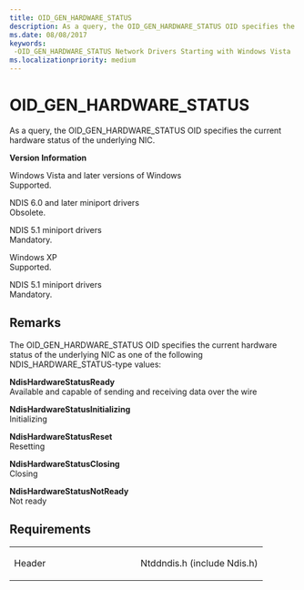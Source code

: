 ```yaml
---
title: OID_GEN_HARDWARE_STATUS
description: As a query, the OID_GEN_HARDWARE_STATUS OID specifies the current hardware status of the underlying NIC.
ms.date: 08/08/2017
keywords: 
 -OID_GEN_HARDWARE_STATUS Network Drivers Starting with Windows Vista
ms.localizationpriority: medium
---
```


# OID\_GEN\_HARDWARE\_STATUS


As a query, the OID\_GEN\_HARDWARE\_STATUS OID specifies the current hardware status of the underlying NIC.

**Version Information**

<a href="" id="windows-vista-and-later-versions-of-windows"></a>Windows Vista and later versions of Windows  
Supported.

<a href="" id="ndis-6-0-and-later-miniport-drivers"></a>NDIS 6.0 and later miniport drivers  
Obsolete.

<a href="" id="ndis-5-1-miniport-drivers"></a>NDIS 5.1 miniport drivers  
Mandatory.

<a href="" id="windows-xp"></a>Windows XP  
Supported.

<a href="" id="ndis-5-1-miniport-drivers"></a>NDIS 5.1 miniport drivers  
Mandatory.

Remarks
-------

The OID\_GEN\_HARDWARE\_STATUS OID specifies the current hardware status of the underlying NIC as one of the following NDIS\_HARDWARE\_STATUS-type values:

<a href="" id="ndishardwarestatusready"></a>**NdisHardwareStatusReady**  
Available and capable of sending and receiving data over the wire

<a href="" id="ndishardwarestatusinitializing"></a>**NdisHardwareStatusInitializing**  
Initializing

<a href="" id="ndishardwarestatusreset"></a>**NdisHardwareStatusReset**  
Resetting

<a href="" id="ndishardwarestatusclosing"></a>**NdisHardwareStatusClosing**  
Closing

<a href="" id="ndishardwarestatusnotready"></a>**NdisHardwareStatusNotReady**  
Not ready

Requirements
------------

<table>
<colgroup>
<col width="50%" />
<col width="50%" />
</colgroup>
<tbody>
<tr class="odd">
<td><p>Header</p></td>
<td>Ntddndis.h (include Ndis.h)</td>
</tr>
</tbody>
</table>

 

 




